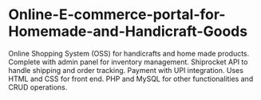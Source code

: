 # Online-E-commerce-portal-for-Homemade-and-Handicraft-Goods
Online Shopping System (OSS) for handicrafts and home made products. Complete with admin panel for inventory management. Shiprocket API to handle shipping and order tracking. Payment with UPI integration. 
Uses HTML and CSS for front end. PHP and MySQL for other functionalities and CRUD operations.
